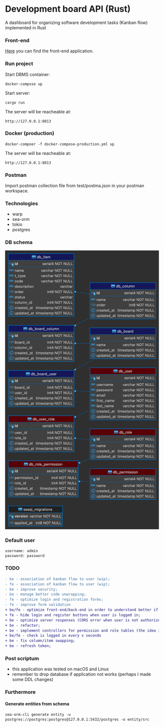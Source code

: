 # Development board API (Rust)

A dashboard for organizing software development tasks (Kanban flow) implemented in Rust

### Front-end

[Here](https://github.com/goto-eof/dev_board_react) you can find the front-end application.

### Run project

Start DBMS container:

```
docker-compose up
```

Start server:

```
cargo run
```

The server will be reacheable at:

```
http://127.0.0.1:8013
```

### Docker (production)

```
docker-compoer -f docker-compose-production.yml up
```

The server will be reacheable at:

```
http://127.0.0.1:8013
```

### Postman

Import postman collection file from test/postma.json in your postman workspace.

### Technologies

- warp
- sea-orm
- tokio
- postgres

### DB schema

![db schema](db-schema1.png)

### Default user

```
username: admin
password: password
```

### TODO

```diff
- be - association of kanban flow to user (wip);
- fe - association of kanban flow to user (wip);
- be - improve security;
- be - manage better code unwrapping;
- fe - optimize login and registration forms;
- fe - improve form validation
+ be/fe - optimize front-end/back-end in order to understand better if it is a server down issue or the user is not logged in (show a toast for example). Improve json response on the backend side (uniform responses);
+ fe - hide login and register buttons when user is logged in;
+ be - optimize server responses (CORS error when user is not authorized);
+ be - refactor;
+ be - implement controllers for permission and role tables (the idea is to have a control panel where it is possible to assign roles and permissions to users);
+ be/fe - check is logged in every x seconds
+ be - fix column/item swapping;
+ be - refresh token;
```

### Post scriptum

- this application was tested on macOS and Linux
- remember to drop database if application not works (perhaps I made some DDL changes)

### Furthermore

#### Generate entities from schema

```
sea-orm-cli generate entity -u postgres://postgres:postgres@127.0.0.1:5432/postgres -o entity/src
```
